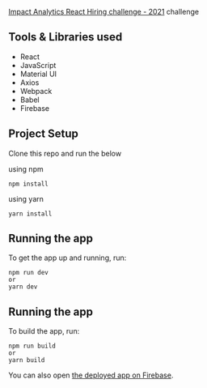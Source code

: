 [Impact Analytics React Hiring challenge - 2021](https://assessment.hackerearth.com/challenges/hiring/impact-analytics-react-hiring-challenge/) challenge

## Tools & Libraries used

- React
- JavaScript
- Material UI
- Axios
- Webpack
- Babel
- Firebase

## Project Setup

Clone this repo and run the below

using npm

```
npm install
```

using yarn

```
yarn install
```

## Running the app

To get the app up and running, run:

```shell
npm run dev
or
yarn dev
```

## Running the app

To build the app, run:

```shell
npm run build
or
yarn build
```

You can also open
[the deployed app on Firebase](https://impact-analtics-jobportal.web.app/).
